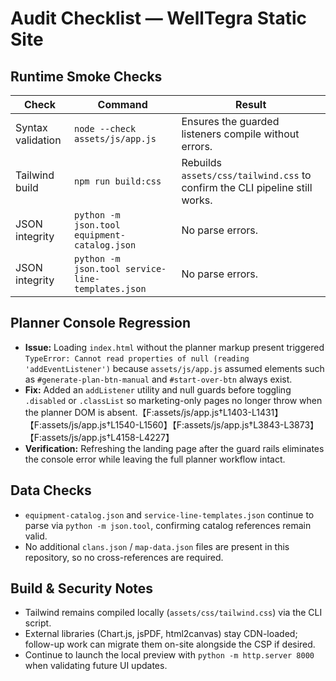 # Audit Checklist — WellTegra Static Site

## Runtime Smoke Checks

| Check | Command | Result |
| ----- | ------- | ------ |
| Syntax validation | `node --check assets/js/app.js` | Ensures the guarded listeners compile without errors. |
| Tailwind build | `npm run build:css` | Rebuilds `assets/css/tailwind.css` to confirm the CLI pipeline still works. |
| JSON integrity | `python -m json.tool equipment-catalog.json` | No parse errors. |
| JSON integrity | `python -m json.tool service-line-templates.json` | No parse errors. |

## Planner Console Regression

- **Issue:** Loading `index.html` without the planner markup present triggered `TypeError: Cannot read properties of null (reading 'addEventListener')` because `assets/js/app.js` assumed elements such as `#generate-plan-btn-manual` and `#start-over-btn` always exist.
- **Fix:** Added an `addListener` utility and null guards before toggling `.disabled` or `.classList` so marketing-only pages no longer throw when the planner DOM is absent.【F:assets/js/app.js†L1403-L1431】【F:assets/js/app.js†L1540-L1560】【F:assets/js/app.js†L3843-L3873】【F:assets/js/app.js†L4158-L4227】
- **Verification:** Refreshing the landing page after the guard rails eliminates the console error while leaving the full planner workflow intact.

## Data Checks

- `equipment-catalog.json` and `service-line-templates.json` continue to parse via `python -m json.tool`, confirming catalog references remain valid.
- No additional `clans.json` / `map-data.json` files are present in this repository, so no cross-references are required.

## Build & Security Notes

- Tailwind remains compiled locally (`assets/css/tailwind.css`) via the CLI script.
- External libraries (Chart.js, jsPDF, html2canvas) stay CDN-loaded; follow-up work can migrate them on-site alongside the CSP if desired.
- Continue to launch the local preview with `python -m http.server 8000` when validating future UI updates.
